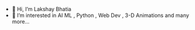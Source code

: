 - 👋 Hi, I’m Lakshay Bhatia
- 👀 I’m interested in AI ML , Python , Web Dev , 3-D Animations and many more...

<!---
lakshayb30/lakshayb30 is a ✨ special ✨ repository because its `README.md` (this file) appears on your GitHub profile.
You can click the Preview link to take a look at your changes.
--->
